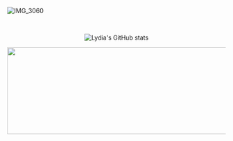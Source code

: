 ![IMG_3060](https://github.com/lydiacho/lydiacho/assets/81505421/34c9b462-98f3-43f3-a7fb-92fc2bd0737a)

<br/>

<div align="center" valign="center">
  
![Lydia's GitHub stats](https://github-readme-stats.vercel.app/api?username=lydiacho&theme=buefy)


<a href="https://github.com/devxb/gitanimals">
  <img
    src="https://render.gitanimals.org/lines/lydiacho?pet-id=616521293205454757"
    width="600"
    height="200"
  />
</a>
</div>
